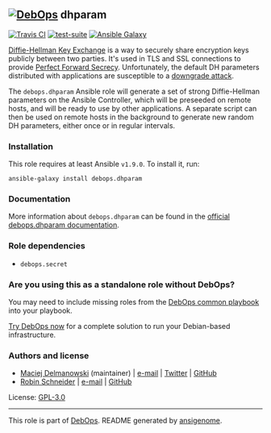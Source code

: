 ## [![DebOps](https://debops.org/images/debops-small.png)](https://debops.org) dhparam

<!-- This file was generated by Ansigenome. Do not edit this file directly but
     instead have a look at the files in the ./meta/ directory. -->

[![Travis CI](https://img.shields.io/travis/debops/ansible-dhparam.svg?style=flat)](https://travis-ci.org/debops/ansible-dhparam)
[![test-suite](https://img.shields.io/badge/test--suite-ansible--dhparam-blue.svg?style=flat)](https://github.com/debops/test-suite/tree/master/ansible-dhparam/)
[![Ansible Galaxy](https://img.shields.io/badge/galaxy-debops.dhparam-660198.svg?style=flat)](https://galaxy.ansible.com/debops/dhparam)


[Diffie-Hellman Key Exchange][] is a way to securely share encryption keys
publicly between two parties. It's used in TLS and SSL connections to
provide [Perfect Forward Secrecy][]. Unfortunately, the default DH parameters
distributed with applications are susceptible to a [downgrade attack][].

The `debops.dhparam` Ansible role will generate a set of strong
Diffie-Hellman parameters on the Ansible Controller, which will be preseeded on
remote hosts, and will be ready to use by other applications. A separate
script can then be used on remote hosts in the background to generate new
random DH parameters, either once or in regular intervals.

[Diffie-Hellman Key Exchange]: https://en.wikipedia.org/wiki/Diffie%E2%80%93Hellman_key_exchange
[Perfect Forward Secrecy]: https://en.wikipedia.org/wiki/Forward_secrecy
[downgrade attack]: https://weakdh.org/

### Installation

This role requires at least Ansible `v1.9.0`. To install it, run:

```Shell
ansible-galaxy install debops.dhparam
```

### Documentation

More information about `debops.dhparam` can be found in the
[official debops.dhparam documentation](https://docs.debops.org/en/latest/ansible/roles/ansible-dhparam/docs/).


### Role dependencies

- `debops.secret`

### Are you using this as a standalone role without DebOps?

You may need to include missing roles from the [DebOps common
playbook](https://github.com/debops/debops-playbooks/blob/master/playbooks/common.yml)
into your playbook.

[Try DebOps now](https://debops.org/) for a complete solution to run your Debian-based infrastructure.





### Authors and license

- [Maciej Delmanowski](https://docs.debops.org/en/latest/debops-keyring/docs/entities.html#debops-keyring-entity-drybjed) (maintainer) | [e-mail](mailto:drybjed@gmail.com) | [Twitter](https://twitter.com/drybjed) | [GitHub](https://github.com/drybjed)
- [Robin Schneider](https://docs.debops.org/en/latest/debops-keyring/docs/entities.html#debops-keyring-entity-ypid) | [e-mail](mailto:ypid@riseup.net) | [GitHub](https://github.com/ypid)

License: [GPL-3.0](https://tldrlegal.com/license/gnu-general-public-license-v3-%28gpl-3%29)

***

This role is part of [DebOps](https://debops.org/). README generated by [ansigenome](https://github.com/nickjj/ansigenome/).
